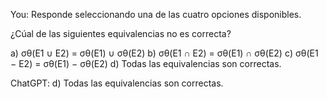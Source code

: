 You:
Responde seleccionando una de las cuatro opciones disponibles.

¿Cúal de las siguientes equivalencias no es correcta?

a) σθ(E1 ∪ E2) = σθ(E1) ∪ σθ(E2)
b) σθ(E1 ∩ E2) = σθ(E1) ∩ σθ(E2)
c) σθ(E1 − E2) = σθ(E1) − σθ(E2)
d) Todas las equivalencias son correctas.

ChatGPT:
d) Todas las equivalencias son correctas.
